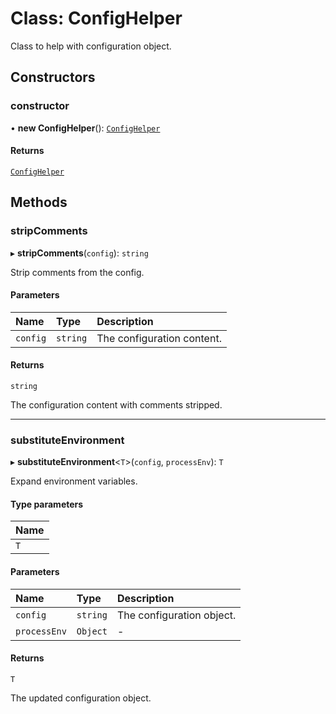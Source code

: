 # Class: ConfigHelper

Class to help with configuration object.

## Constructors

### constructor

• **new ConfigHelper**(): [`ConfigHelper`](ConfigHelper.md)

#### Returns

[`ConfigHelper`](ConfigHelper.md)

## Methods

### stripComments

▸ **stripComments**(`config`): `string`

Strip comments from the config.

#### Parameters

| Name | Type | Description |
| :------ | :------ | :------ |
| `config` | `string` | The configuration content. |

#### Returns

`string`

The configuration content with comments stripped.

___

### substituteEnvironment

▸ **substituteEnvironment**\<`T`\>(`config`, `processEnv`): `T`

Expand environment variables.

#### Type parameters

| Name |
| :------ |
| `T` |

#### Parameters

| Name | Type | Description |
| :------ | :------ | :------ |
| `config` | `string` | The configuration object. |
| `processEnv` | `Object` | - |

#### Returns

`T`

The updated configuration object.

